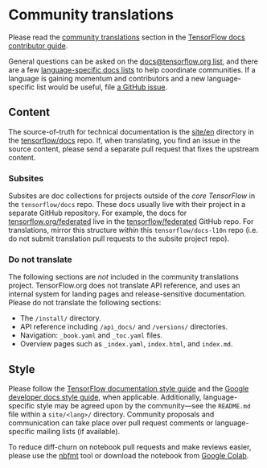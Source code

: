# Community translations

Please read the
[community translations](https://www.tensorflow.org/community/contribute/docs#community_translations)
section in the
[TensorFlow docs contributor guide](https://www.tensorflow.org/community/contribute/docs).

General questions can be asked on the
[docs@tensorflow.org list](https://groups.google.com/a/tensorflow.org/forum/#!forum/docs),
and there are a few
[language-specific docs lists](https://www.tensorflow.org/community/contribute/docs#community_translations)
to help coordinate communities. If a language is gaining momentum and
contributors and a new language-specific list would be useful, file
[a GitHub issue](https://github.com/tensorflow/docs-l10n/issues).

## Content

The source-of-truth for technical documentation is the
[site/en](https://github.com/tensorflow/docs/tree/master/site/en) directory in
the [tensorflow/docs](https://github.com/tensorflow/docs/tree/master/site/en)
repo. If, when translating, you find an issue in the source content, please send
a separate pull request that fixes the upstream content.

### Subsites

Subsites are doc collections for projects outside of the *core TensorFlow* in
the `tensorflow/docs` repo. These docs usually live with their project in a
separate GitHub repository. For example, the docs for
[tensorflow.org/federated](https://www.tensorflow.org/federated) live in the
[tensorflow/federated](https://github.com/tensorflow/federated/tree/master/docs)
GitHub repo. For translations, mirror this structure *within* this
`tensorflow/docs-l10n` repo (i.e. do not submit translation pull requests to the
subsite project repo).

### Do not translate

The following sections are *not* included in the community translations project.
TensorFlow.org does not translate API reference, and uses an internal system for
landing pages and release-sensitive documentation. Please do not translate the
following sections:

* The `/install/` directory.
* API reference including `/api_docs/` and `/versions/` directories.
* Navigation: `_book.yaml` and `_toc.yaml` files.
* Overview pages such as `_index.yaml`, `index.html`, and `index.md`.

## Style

Please follow the
[TensorFlow documentation style guide](https://www.tensorflow.org/community/contribute/docs_style)
and the
[Google developer docs style guide](https://developers.google.com/style/highlights),
when applicable. Additionally, language-specific style may be agreed upon by the
community—see the `README.md` file within a `site/<lang>/` directory. Community
proposals and communication can take place over pull request comments or
language-specific mailing lists (if available).

To reduce diff-churn on notebook pull requests and make reviews easier, please
use the [nbfmt](https://github.com/tensorflow/docs/blob/master/tools/nbfmt.py)
tool or download the notebook from
[Google Colab](https://colab.research.google.com/).
